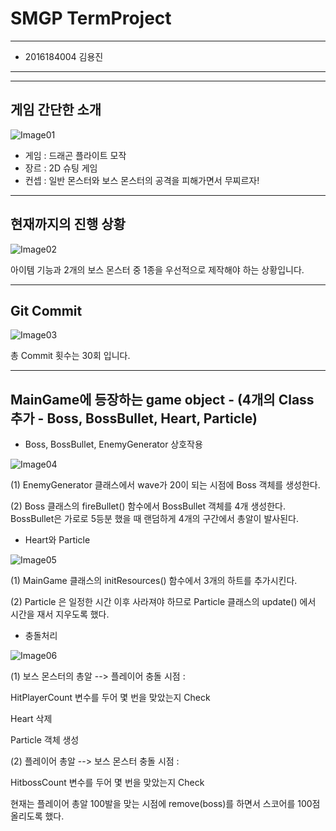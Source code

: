 # SMGP TermProject

---------
+ 2016184004 김용진
---------

---------
게임 간단한 소개 
---------
![Image01](https://imgur.com/67nSN7A.png)
+ 게임 : 드래곤 플라이트 모작
+ 장르 : 2D 슈팅 게임
+ 컨셉 : 일반 몬스터와 보스 몬스터의 공격을 피해가면서 무찌르자!

---------			
현재까지의 진행 상황
---------
![Image02](https://imgur.com/flEUfMi.png)

아이템 기능과 2개의 보스 몬스터 중 1종을 우선적으로 제작해야 하는 상황입니다.

---------
Git Commit 
---------
![Image03](https://imgur.com/j4bPR6y.png)

총 Commit 횟수는 30회 입니다.

---------
MainGame에 등장하는 game object - (4개의 Class 추가 - Boss, BossBullet, Heart, Particle)
---------

- Boss, BossBullet, EnemyGenerator 상호작용 


![Image04](https://imgur.com/bM3kWWB.png)


(1) EnemyGenerator 클래스에서 wave가 20이 되는 시점에 Boss 객체를 생성한다.

(2) Boss 클래스의 fireBullet() 함수에서 BossBullet 객체를 4개 생성한다.
    BossBullet은 가로로 5등분 했을 때 랜덤하게 4개의 구간에서 총알이 발사된다.




- Heart와 Particle

![Image05](https://imgur.com/OboCGfd.png)

(1) MainGame 클래스의 initResources() 함수에서 3개의 하트를 추가시킨다.

(2) Particle 은 일정한 시간 이후 사라져야 하므로 Particle 클래스의 update() 에서 시간을 재서 지우도록 했다.




- 충돌처리

![Image06](https://imgur.com/wEJNGul.png)

(1) 보스 몬스터의 총알 --> 플레이어 충돌 시점 :  

HitPlayerCount 변수를 두어 몇 번을 맞았는지 Check

Heart 삭제

Particle 객체 생성

(2) 플레이어 총알 --> 보스 몬스터 충돌 시점 : 

HitbossCount 변수를 두어 몇 번을 맞았는지 Check

현재는 플레이어 총알 100발을 맞는 시점에 remove(boss)를 하면서 스코어를 100점 올리도록 했다. 


